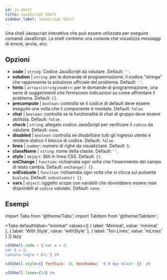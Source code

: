 ```yaml
---
id: js-shell
title: JavaScript Shell
sidebar_label: JavaScript Shell
---
```


Una shell Javascript interattiva che può essere utilizzata per eseguire comandi JavaScript. La shell contiene una console che visualizza messaggi di errore, avvisi, ecc.

## Opzioni

* __code__ | `string`: Codice JavaScript da valutare. Default: `''`.
* __solution__ | `string`: per le domande di programmazione, il codice "stringa" che rappresenta la soluzione ufficiale del problema. Default: `''`.
* __hints__ | `array<(string|node)>`: per le domande di programmazione, una serie di suggerimenti che forniscono indicazioni su come affrontare il problema. Default: `[]`.
* __precompute__ | `boolean`: controlla se il codice di default deve essere eseguito una volta che il componente è montato. Default: `false`.
* __chat__ | `boolean`: controlla se la funzionalità di chat di gruppo deve essere abilitata. Default: `false`.
* __check__ | `string`: allegato codice JavaScript per verificare il `codice` da valutare. Default: `none`.
* __disabled__ | `boolean`: controlla se disabilitare tutti gli ingressi utente e rendere statico il blocco di codice. Default: `false`.
* __lines__ | `number`: numero di righe da visualizzare. Default: `5`.
* __className__ | `string`: nome della classe. Default: `''`.
* __style__ | `object`: Stili in linea CSS. Default: `{}`.
* __onChange__ | `function`: richiamata ogni volta che l'inserimento del campo di testo cambia. Default: `onChange() {}`.
* __onEvaluate__ | `function`: richiamata ogni volta che si clicca sul pulsante `Evaluta`. Default: `onEvaluate() {}`.
* __vars__ | `object`: oggetto scope con variabili che dovrebbero essere rese disponibili al `codice` valutato. Default: `none`.


## Esempi

import Tabs from '@theme/Tabs';
import TabItem from '@theme/TabItem';

<Tabs
    defaultValue="minimal"
    values={[
        { label: 'Minimal', value: 'minimal' },
        { label: 'With Style', value: 'withStyle' },
        { label: 'Ten Lines', value: 'mLines' }
    ]}
    lazy
>

<TabItem value="minimal">

```jsx live
<JSShell code = {`var a = 2; 
var b = 2;
console.log(a + b);`} />
```

</TabItem>

<TabItem value="withStyle">

```jsx live
<JSShell style={{ fontSize: 18, boxShadow: '0 0 4px black' }}  />
```

</TabItem>

<TabItem value="mLines">

```jsx live
<JSShell lines={10} />
```

</TabItem>

</Tabs>




